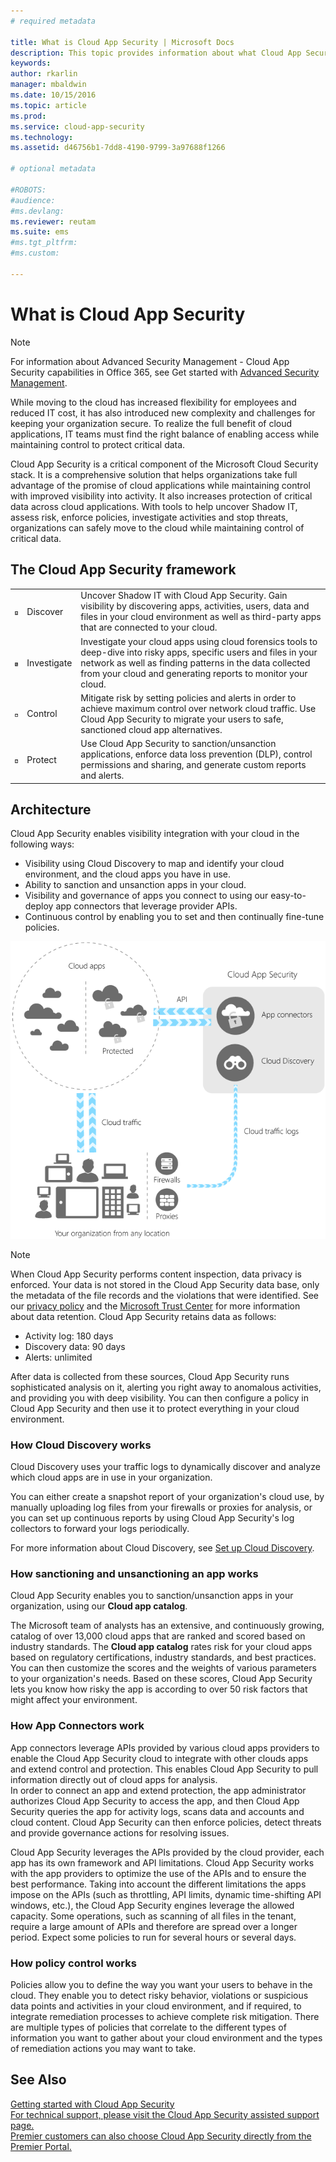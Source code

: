 ```yaml
---
# required metadata

title: What is Cloud App Security | Microsoft Docs
description: This topic provides information about what Cloud App Security is and how it works.
keywords:
author: rkarlin
manager: mbaldwin
ms.date: 10/15/2016
ms.topic: article
ms.prod:
ms.service: cloud-app-security
ms.technology:
ms.assetid: d46756b1-7dd8-4190-9799-3a97688f1266

# optional metadata

#ROBOTS:
#audience:
#ms.devlang:
ms.reviewer: reutam
ms.suite: ems
#ms.tgt_pltfrm:
#ms.custom:

---
```

# What is Cloud App Security
 
> [!NOTE] 
> For information about Advanced Security Management - Cloud App Security capabilities in Office 365, see Get started with [Advanced Security Management](https://support.office.com/article/Get-started-with-Advanced-Management-Security-d9ee4d67-f2b3-42b4-9c9e-c4529904990a). 
 
While moving to the cloud has increased flexibility for employees and reduced IT cost, it has also introduced new complexity and challenges for keeping your organization secure. To realize the full benefit of cloud applications, IT teams must find the right balance of enabling access while maintaining control to protect critical data.  
  
Cloud App Security is a critical component of the Microsoft Cloud Security stack. It is a comprehensive solution that helps organizations take full advantage of the promise of cloud applications while maintaining control with improved visibility into activity. It also increases protection of critical data across cloud applications. With tools to help uncover Shadow IT, assess risk, enforce policies, investigate activities and stop threats, organizations can safely move to the cloud while maintaining control of critical data.  
  
## The Cloud App Security framework  

|   |   |   |
|---|---|:---|
|![Discover](./media/discovery-icon.png)|Discover|Uncover Shadow IT with Cloud App Security. Gain visibility by discovering apps, activities, users, data and files in your cloud environment as well as third-party apps that are connected to your cloud.|
|![Investigate](./media/investigate-icon.png)|Investigate|Investigate your cloud apps using cloud forensics tools to deep-dive into risky apps, specific users and files in your network as well as finding patterns in the data collected from your cloud and generating reports to monitor your cloud.|
|![Control](./media/protect-icon.png)|Control|Mitigate risk by setting policies and alerts in order to achieve maximum control over network cloud traffic. Use Cloud App Security to migrate your users to safe, sanctioned cloud app alternatives.|
|![Protect](./media/protect-icon.png)|Protect|Use Cloud App Security to sanction/unsanction applications, enforce data loss prevention (DLP), control permissions and sharing, and generate custom reports and alerts.|


## Architecture  

Cloud App Security enables visibility integration with your cloud in the following ways:  
  
-   Visibility using Cloud Discovery to map and identify your cloud environment, and the cloud apps you have in use.  
-   Ability to sanction and unsanction apps in your cloud.  
-   Visibility and governance of apps you connect to using our easy-to-deploy app connectors that leverage provider APIs.  
-   Continuous control by enabling you to set and then continually fine-tune policies.  
  
![](./media/architecture.png)  
  
> [!NOTE]  
>  When Cloud App Security performs content inspection, data privacy is enforced. Your data is not stored in the Cloud App Security data base, only the metadata of the file records and the violations that were identified. See our [privacy policy](http://go.microsoft.com/fwlink/?LinkId=512132)  and the [Microsoft Trust Center](https://www.microsoft.com/TrustCenter/Privacy/You-are-in-control-of-your-data) for more information about data retention.
Cloud App Security retains data as follows:
>- Activity log: 180 days
>- Discovery data: 90 days
>- Alerts: unlimited 

After data is collected from these sources, Cloud App Security runs sophisticated analysis on it, alerting you right away to anomalous activities, and providing you with deep visibility. You can then configure a policy in Cloud App Security and then use it to protect everything in your cloud environment.  
  
###  How Cloud Discovery works  

Cloud Discovery uses your traffic logs to dynamically discover and analyze which cloud apps are in use in your organization.  
  
You can either create a snapshot report of your organization's cloud use, by manually uploading log files from your firewalls or proxies for analysis, or you can set up continuous reports by using Cloud App Security's log collectors to forward your logs periodically.  

For more information about Cloud Discovery, see [Set up Cloud Discovery](set-up-cloud-discovery.md).
  
### How sanctioning and unsanctioning an app works  

Cloud App Security enables you to sanction/unsanction apps in your organization, using our **Cloud app catalog**.  
  
The Microsoft team of analysts has an extensive, and continuously growing, catalog of over 13,000 cloud apps that are ranked and scored based on industry standards. The **Cloud app catalog** rates risk for your cloud apps based on regulatory certifications, industry standards, and best practices. You can then customize the scores and the weights of various parameters to your organization's needs. Based on these scores, Cloud App Security lets you know how risky the app is according to over 50 risk factors that might affect your environment.  
  
### How App Connectors work  
App connectors leverage APIs provided by various cloud apps providers to enable the Cloud App Security cloud to integrate with other clouds apps and extend control and protection. This enables Cloud App Security to pull information directly out of cloud apps for analysis.  
In order to connect an app and extend protection, the app administrator authorizes Cloud App Security to access the app, and then Cloud App Security queries the app for activity logs, scans data and accounts and cloud content. Cloud App Security can then enforce policies, detect threats and provide governance actions for resolving issues.  
  
Cloud App Security leverages the APIs provided by the cloud provider, each app has its own framework and API limitations. Cloud App Security works with the app providers to optimize the use of the APIs and to ensure the best performance. Taking into account the different limitations the apps impose on the APIs (such as throttling, API limits, dynamic time-shifting API windows, etc.), the Cloud App Security engines leverage the allowed capacity. Some operations, such as scanning of all files in the tenant, require a large amount of APIs and therefore are spread over a longer period. Expect some policies to run for several hours or several days.  
  
### How policy control works  

Policies allow you to define the way you want your users to behave in the cloud. They enable you to detect risky behavior, violations or suspicious data points and activities in your cloud environment, and if required, to integrate remediation processes to achieve complete risk mitigation. There are multiple types of policies that correlate to the different types of information you want to gather about your cloud environment and the types of remediation actions you may want to take.  
  
## See Also  

[Getting started with Cloud App Security](getting-started-with-cloud-app-security.md)   
[For technical support, please visit the Cloud App Security assisted support page.](http://support.microsoft.com/oas/default.aspx?prid=16031)   
[Premier customers can also choose Cloud App Security directly from the Premier Portal.](https://premier.microsoft.com/)  
  
  